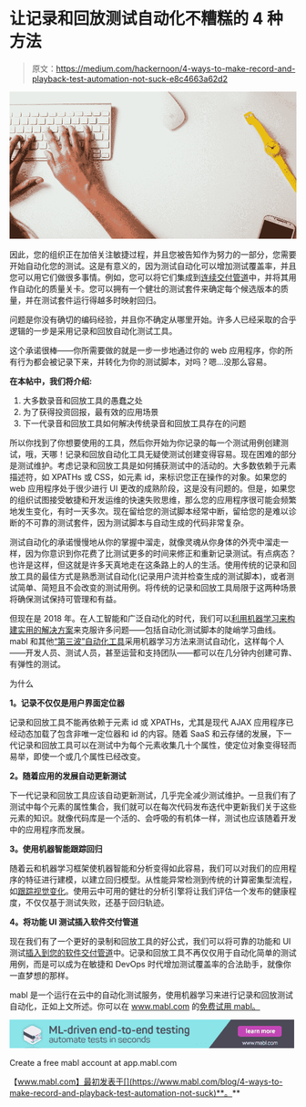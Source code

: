 # 让记录和回放测试自动化不糟糕的 4 种方法

> 原文：<https://medium.com/hackernoon/4-ways-to-make-record-and-playback-test-automation-not-suck-e8c4663a62d2>

![](img/7f1079f33430b107cdeb6aa88c710bad.png)

因此，您的组织正在加倍关注敏捷过程，并且您被告知作为努力的一部分，您需要开始自动化您的测试。这是有意义的，因为测试自动化可以增加测试覆盖率，并且您可以用它们做很多事情。例如，您可以将它们集成到[连续交付管道](https://www.mabl.com/blog/the-era-of-intelligent-testing)中，并将其用作自动化的质量关卡。您可以拥有一个健壮的测试套件来确定每个候选版本的质量，并在测试套件运行得越多时映射回归。

问题是你没有确切的编码经验，并且你不确定从哪里开始。许多人已经采取的合乎逻辑的一步是采用记录和回放自动化测试工具。

这个承诺很棒——你所需要做的就是一步一步地通过你的 web 应用程序，你的所有行为都会被记录下来，并转化为你的测试脚本，对吗？嗯…没那么容易。

**在本帖中，我们将介绍:**

1.  大多数录音和回放工具的愚蠢之处
2.  为了获得投资回报，最有效的应用场景
3.  下一代录音和回放工具如何解决传统录音和回放工具存在的问题

所以你找到了你想要使用的工具，然后你开始为你记录的每一个测试用例创建测试，哦，天哪！记录和回放自动化工具无疑使测试创建变得容易。现在困难的部分是测试维护。考虑记录和回放工具是如何捕获测试中的活动的。大多数依赖于元素描述符，如 XPATHs 或 CSS，如元素 id，来标识您正在操作的对象。如果您的 web 应用程序处于很少进行 UI 更改的成熟阶段，这是没有问题的。但是，如果您的组织试图接受敏捷和开发运维的快速失败思维，那么您的应用程序很可能会频繁地发生变化，有时一天多次。现在留给您的测试脚本经常中断，留给您的是难以诊断的不可靠的测试套件，因为测试脚本与自动生成的代码非常复杂。

测试自动化的承诺慢慢地从你的掌握中溜走，就像灵魂从你身体的外壳中溜走一样，因为你意识到你花费了比测试更多的时间来修正和重新记录测试。有点病态？也许是这样，但这就是许多天真地走在这条路上的人的生活。使用传统的记录和回放工具的最佳方式是熟悉测试自动化(记录用户流并检查生成的测试脚本)，或者测试简单、简短且不会改变的测试用例。将传统的记录和回放工具局限于这两种场景将确保测试保持可管理和有益。

但现在是 2018 年。在人工智能和广泛自动化的时代，我们可以[利用机器学习来构建实用的解决方案](https://www.mabl.com/blog/the-era-of-intelligent-testing)来克服许多问题——包括自动化测试脚本的陡峭学习曲线。mabl 和其他[“第三波”自动化工具](https://www.joecolantonio.com/2017/11/07/7-innovative-ai-test-automation-tools-future-third-wave/)采用机器学习方法来测试自动化，这样每个人——开发人员、测试人员，甚至运营和支持团队——都可以在几分钟内创建可靠、有弹性的测试。

为什么

**1。记录不仅仅是用户界面定位器**

记录和回放工具不能再依赖于元素 id 或 XPATHs，尤其是现代 AJAX 应用程序已经动态加载了包含非唯一定位器和 id 的内容。随着 SaaS 和云存储的发展，下一代记录和回放工具可以在测试中为每个元素收集几十个属性，使定位对象变得轻而易举，即使一个或几个属性已经改变。

**2。随着应用的发展自动更新测试**

下一代记录和回放工具应该自动更新测试，几乎完全减少测试维护。一旦我们有了测试中每个元素的属性集合，我们就可以在每次代码发布迭代中更新我们关于这些元素的知识。就像代码库是一个活的、会呼吸的有机体一样，测试也应该随着开发中的应用程序而发展。

**3。使用机器智能跟踪回归**

随着云和机器学习框架使机器智能和分析变得如此容易，我们可以对我们的应用程序的特征进行建模，以建立回归模型。从性能异常检测到传统的计算密集型流程，如[跟踪视觉变化](https://www.mabl.com/blog/machine-intelligence-for-clearer-regression-testing-insights)。使用云中可用的健壮的分析引擎将让我们评估一个发布的健康程度，不仅仅基于测试失败，还基于回归轨迹。

**4。将功能 UI 测试插入软件交付管道**

现在我们有了一个更好的录制和回放工具的好公式，我们可以将可靠的功能和 UI 测试[插入到您的软件交付管道](https://mabl.wistia.com/medias/rlvtl4revt)中。记录和回放工具不再仅仅用于自动化简单的测试用例，而是可以成为在敏捷和 DevOps 时代增加测试覆盖率的合法助手，就像你一直梦想的那样。

mabl 是一个运行在云中的自动化测试服务，使用机器学习来进行记录和回放测试自动化，正如上文所述。你可以在 www.mabl.com 的[免费试用 mabl。](https://www.mabl.com/)

![](img/02ed129e00ccbe4af820170e8f997f2d.png)

Create a free mabl account at app.mabl.com

【www.mabl.com】最初发表于[](https://www.mabl.com/blog/4-ways-to-make-record-and-playback-test-automation-not-suck)**。**